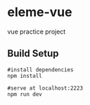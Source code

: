 # eleme-vue

vue practice project

## Build Setup
    #install dependencies
    npm install
    
    #serve at localhost:2223
    npm run dev
    
